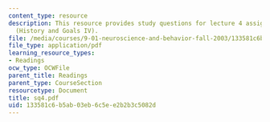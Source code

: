 ```yaml
---
content_type: resource
description: This resource provides study questions for lecture 4 assigned readings
  (History and Goals IV).
file: /media/courses/9-01-neuroscience-and-behavior-fall-2003/133581c6b5ab03eb6c5ee2b2b3c5082d_sq4.pdf
file_type: application/pdf
learning_resource_types:
- Readings
ocw_type: OCWFile
parent_title: Readings
parent_type: CourseSection
resourcetype: Document
title: sq4.pdf
uid: 133581c6-b5ab-03eb-6c5e-e2b2b3c5082d
---
```

